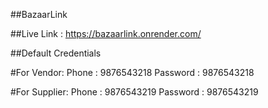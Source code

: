 ##BazaarLink

##Live Link : https://bazaarlink.onrender.com/

##Default Credentials

#For Vendor:
Phone : 9876543218
Password : 9876543218

#For Supplier:
Phone : 9876543219
Password : 9876543219
